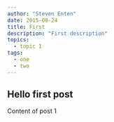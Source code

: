 ```yaml
---
author: "Steven Enten"
date: 2015-08-24
title: First
description: "First description"
topics:
  - topic 1
tags:
  - one
  - two
---
```


## Hello first post

Content of post 1

